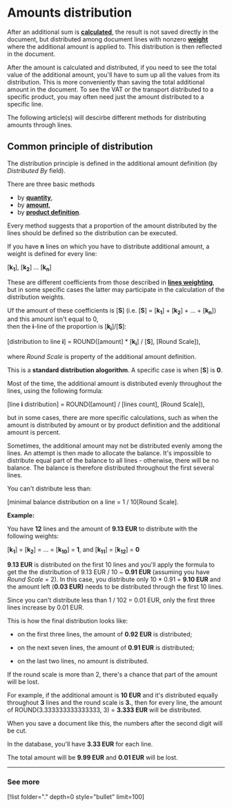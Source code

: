 # Amounts distribution

After an additional sum is **[calculated](/advanced/document-amounts/amounts-calculation/index.md)**, the result is not saved directly in the document, but distributed among document lines with nonzero **[weight](/advanced/document-amounts/lines-weighting.md)** where the additional amount is applied to. This distribution is then reflected in the document. 

After the amount is calculated and distributed, if you need to see the total value of the additional amount, you'll have to sum up all the values from its  distribution. This is more conveniently than saving the total additional amount in the document. To see the VAT or the transport distributed to a specific product, you may often need just the amount distributed to a specific line.

The following article(s) will descirbe different methods for distributing amounts through lines. 

## Common principle of distribution

The distribution principle is defined in the additional amount definition  (by *Distributed By* field). 

There are three basic methods

- by **[quantity](/advanced/document-amounts/amounts-distribution/by-quantity.md)**,
- by **[amount](/advanced/document-amounts/amounts-distribution/by-amount.md)**, 
- by **[product definition](/advanced/document-amounts/amounts-distribution/by-product-definition.md)**. 
 
Every method suggests that a proportion of the amount distributed by the lines should be defined so the distribution can be executed.

If you have **n** lines on which you have to distribute additional amount, a weight is defined for every line:

[**k<sub>1</sub>**], [**k<sub>2</sub>**] ... [**k<sub>n</sub>**]

These are different coefficients from those described in **[lines weighting](/advanced/document-amounts/lines-weighting.md)**, but in some specific cases the latter may participate in the calculation of the distribution weights. 

Uf the amount of these coefficients is [**S**] (i.e. [**S**] = [**k<sub>1</sub>**] + [**k<sub>2</sub>**] + ... + [**k<sub>n</sub>**]) and this amount isn't equal to 0, <br> then the **i**-line of the proportion is [**k<sub>i</sub>**]/[**S**]:

[distribution to line **i**] = ROUND([amount] * [**k<sub>i</sub>**] / [**S**], [Round Scale]),

where *Round Scale* is property of the additional amount definition. 

This is a **standard distribution alogorithm**. A specific case is when [**S**] is **0**. 

Most of the time, the additional amount is distributed evenly throughout the lines, using the following formula:

[line **i** distribution] = ROUND([amount] / [lines count], [Round Scale]),

but in some cases, there are more specific calculations, such as when the amount is distributed by amount or by product definition and the additional amount is percent.

Sometimes, the additional amount may not be distributed evenly among the lines. An attempt is then made to allocate the balance. It's impossible to distribute equal part of the balance to all lines - otherwise, there will be no balance. The balance is therefore distributed throughout the first several lines. 

You can't distribute less than:

[minimal balance distribution on a line = 1 / 10[Round Scale].

**Example:**

You have **12** lines and the amount of **9.13 EUR** to distribute with the following weights: 

[**k<sub>1</sub>**] = [**k<sub>2</sub>**] = ... = [**k<sub>10</sub>**] = **1**, and [**k<sub>11</sub>**] = [**k<sub>12</sub>**] = **0**

**9.13 EUR** is distributed on the first 10 lines and you'll apply the formula to get the the distribution of 9.13 EUR / 10 ~ **0.91 EUR** (assuming you have _Round Scale_ = 2). In this case, you distribute only 10 * 0.91 = **9.10 EUR** and the amount left (**0.03 EUR)** needs to be distributed through the first 10 lines.

Since you can't distribute less than 1 / 102 = 0.01 EUR, only the first three lines increase by 0.01 EUR.

This is how the final distribution looks like: 

- on the first three lines, the amount of **0.92 EUR** is distributed;

- on the next seven lines, the amount of **0.91 EUR** is distributed;

- on the last two lines, no amount is distributed. 
 
If the round scale is more than 2, there's a chance that part of the amount will be lost. 

For example, if the additional amount is **10 EUR** and it's distributed equally throughout **3** lines and the round scale is **3.**, then for every line, the amount of ROUND(3.333333333333333, 3) = **3.333 EUR** will be distributed. 

When you save a document like this, the numbers after the second digit will be cut. 

In the database, you'll have **3.33 EUR** for each line. 

The total amount will be **9.99 EUR** and **0.01 EUR** will be lost.

-----------
### See more 

[!list folder="." depth=0 style="bullet" limit=100]
